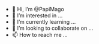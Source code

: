- 👋 Hi, I’m @PapiMago
- 👀 I’m interested in ...
- 🌱 I’m currently learning ...
- 💞️ I’m looking to collaborate on ...
- 📫 How to reach me ...

<!---
PapiMago/PapiMago is a ✨ special ✨ repository because its `README.md` (this file) appears on your GitHub profile.
You can click the Preview link to take a look at your changes.
--->

